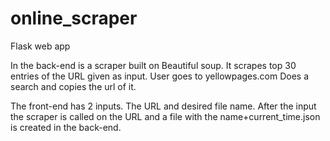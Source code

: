 # online_scraper

Flask web app

In the back-end is a scraper built on Beautiful soup.
It scrapes top 30 entries of the URL given as input.
User goes to yellowpages.com Does a search and copies the url of it.

The front-end has 2 inputs. The URL and desired file name.
After the input the scraper is called on the URL and a file with the name+current_time.json is created in the back-end.
